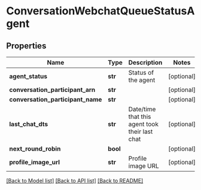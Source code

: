 # ConversationWebchatQueueStatusAgent

## Properties
Name | Type | Description | Notes
------------ | ------------- | ------------- | -------------
**agent_status** | **str** | Status of the agent | [optional] 
**conversation_participant_arn** | **str** |  | [optional] 
**conversation_participant_name** | **str** |  | [optional] 
**last_chat_dts** | **str** | Date/time that this agent took their last chat | [optional] 
**next_round_robin** | **bool** |  | [optional] 
**profile_image_url** | **str** | Profile image URL | [optional] 

[[Back to Model list]](../README.md#documentation-for-models) [[Back to API list]](../README.md#documentation-for-api-endpoints) [[Back to README]](../README.md)


